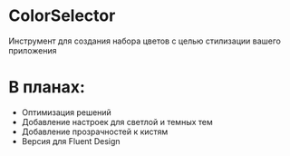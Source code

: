 # ColorSelector
Инструмент для создания набора цветов с целью стилизации вашего приложения

# В планах:
* Оптимизация решений
* Добавление настроек для светлой и темных тем
* Добавление прозрачностей к кистям
* Версия для Fluent Design
